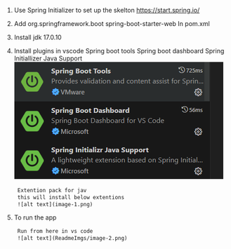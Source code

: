 1. Use Spring Initializer to set up the skelton
https://start.spring.io/

2. Add 
        <dependency>
			<groupId>org.springframework.boot</groupId>
			<artifactId>spring-boot-starter-web</artifactId>
		</dependency>
    In pom.xml
3. Install jdk 17.0.10

4. Install plugins in vscode
        Spring boot tools
        Spring boot dashboard
        Spring Initiallizer Java Support
        ![alt text](image.png)
        
        Extention pack for jav
        this will install below extentions
        ![alt text](image-1.png)

5. To run the app

        Run from here in vs code
        ![alt text](ReadmeImgs/image-2.png)


